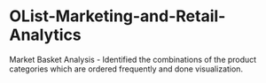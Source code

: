 # OList-Marketing-and-Retail-Analytics
Market Basket Analysis - Identified the combinations of the product categories which are ordered frequently and done visualization.
